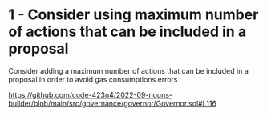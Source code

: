 1 - Consider using maximum number of actions that can be included in a proposal
==

Consider adding a maximum number of actions that can be included in a proposal in order to avoid gas consumptions errors

https://github.com/code-423n4/2022-09-nouns-builder/blob/main/src/governance/governor/Governor.sol#L116